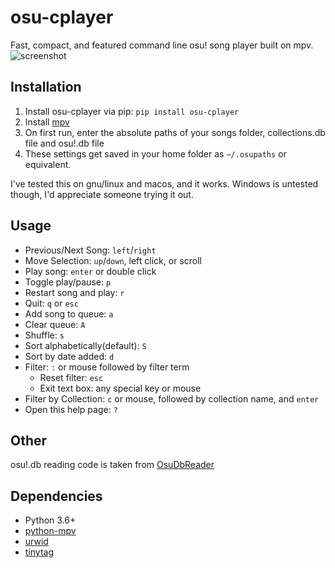 # osu-cplayer
Fast, compact, and featured command line osu! song player built on mpv.
![screenshot](https://github.com/eshrh/osu-cplayer/raw/master/2020-04-23-161205_1920x1080_scrot.png)

## Installation
1. Install osu-cplayer via pip: `pip install osu-cplayer`
2. Install [mpv](https://mpv.io/installation/)
3. On first run, enter the absolute paths of your songs folder, collections.db file and osu!.db file
4. These settings get saved in your home folder as `~/.osupaths` or equivalent.

I've tested this on gnu/linux and macos, and it works. Windows is untested though, I'd appreciate someone trying it out.

## Usage
+ Previous/Next Song: `left`/`right`
+ Move Selection: `up`/`down`, left click, or scroll
+ Play song: `enter` or double click
+ Toggle play/pause: `p`
+ Restart song and play: `r`
+ Quit: `q` or `esc`
+ Add song to queue: `a`
+ Clear queue: `A`
+ Shuffle: `s`
+ Sort alphabetically(default): `S`
+ Sort by date added: `d`
+ Filter: `:` or mouse followed by filter term
	+ Reset filter: `esc`
	+ Exit text box: any special key or mouse
+ Filter by Collection: `c` or mouse, followed by collection name, and `enter`
+ Open this help page: `?`

## Other
osu!.db reading code is taken from [OsuDbReader](https://github.com/Awlexus/PyOsuDBReader/)

## Dependencies
+ Python 3.6+
+ [python-mpv](https://github.com/jaseg/python-mpv)
+ [urwid](https://github.com/urwid/urwid/wiki/Installation-instructions)
+ [tinytag](https://github.com/devsnd/tinytag)

